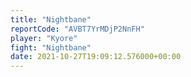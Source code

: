 ```yaml
---
title: "Nightbane"
reportCode: "AVBT7YrMDjP2NnFH"
player: "Kyore"
fight: "Nightbane"
date: 2021-10-27T19:09:12.576000+00:00
---
```

